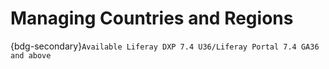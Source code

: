# Managing Countries and Regions

{bdg-secondary}`Available Liferay DXP 7.4 U36/Liferay Portal 7.4 GA36 and above`
